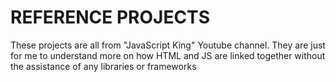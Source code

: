 # REFERENCE PROJECTS
These projects are all from "JavaScript King" Youtube channel. They are just for me to understand more on how HTML and JS are linked together without the assistance of any libraries or frameworks